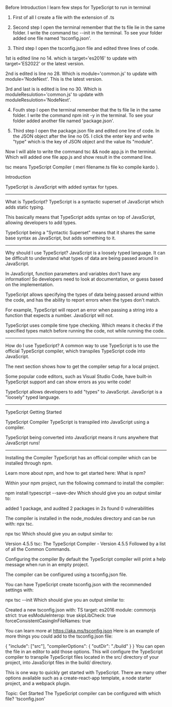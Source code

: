 Before Introduction I learn few steps for TypeScript to run in terminal

1. First of all I create a file with the extension of .ts

2. Second step I open the terminal remember that the ts file lie in the same folder. I write the command tsc --init in the terminal. To see your folder added one file named 'tsconfig.json'.

3. Third step I open the tsconfig.json file and edited three lines of code. 

1st is edited line no 14. which is target='es2016' to update with target='ES2022' or the latest version. 

2nd is edited is line no 28. Which is module='common.js' to update with module='NodeNext'. This is the latest version. 

3rd and last is is edited is line no 30. Which is moduleResulotion='common.js' to update with moduleResulotion='NodeNext'.

4. Fouth step I open the terminal remember that the ts file lie in the same folder. I write the command npm init -y in the terminal. To see your folder added another file named 'package.json'.

5. Third step I open the package.json file and edited one line of code. In the JSON object after the line no 05. I click the enter key and write "type" which is the key of JSON object and the value its "module".

Now I will able to write the command tsc && node app.js in the terminal. Which will added one file app.js and show result in the command line.

tsc means TypeScript Compiler ( meri filename.ts file ko compile kardo ).



Introduction

TypeScript is JavaScript with added syntax for types.

________________________________________________________________________

What is TypeScript?
TypeScript is a syntactic superset of JavaScript which adds static typing.

This basically means that TypeScript adds syntax on top of JavaScript, allowing developers to add types.

TypeScript being a "Syntactic Superset" means that it shares the same base syntax as JavaScript, but adds something to it.


________________________________________________________________________

Why should I use TypeScript?
JavaScript is a loosely typed language. It can be difficult to understand what types of data are being passed around in JavaScript.

In JavaScript, function parameters and variables don't have any information! So developers need to look at documentation, or guess based on the implementation.

TypeScript allows specifying the types of data being passed around within the code, and has the ability to report errors when the types don't match.

For example, TypeScript will report an error when passing a string into a function that expects a number. JavaScript will not.

TypeScript uses compile time type checking. Which means it checks if the specified types match before running the code, not while running the code.

________________________________________________________________________


How do I use TypeScript?
A common way to use TypeScript is to use the official TypeScript compiler, which transpiles TypeScript code into JavaScript.

The next section shows how to get the compiler setup for a local project.

Some popular code editors, such as Visual Studio Code, have built-in TypeScript support and can show errors as you write code!


TypeScript allows developers to add  "types"  to JavaScript.
JavaScript is a  "loosely"  typed language.




________________________________________________________________________

TypeScript Getting Started

TypeScript Compiler
TypeScript is transpiled into JavaScript using a compiler.

TypeScript being converted into JavaScript means it runs anywhere that JavaScript runs!


________________________________________________________________________

Installing the Compiler
TypeScript has an official compiler which can be installed through npm.

Learn more about npm, and how to get started here: What is npm?

Within your npm project, run the following command to install the compiler:

npm install typescript --save-dev
Which should give you an output similar to:

added 1 package, and audited 2 packages in 2s
found 0 vulnerabilities

The compiler is installed in the node_modules directory and can be run with: npx tsc.

npx tsc
Which should give you an output similar to:

Version 4.5.5
tsc: The TypeScript Compiler - Version 4.5.5
Followed by a list of all the Common Commands.

Configuring the compiler
By default the TypeScript compiler will print a help message when run in an empty project.

The compiler can be configured using a tsconfig.json file.

You can have TypeScript create tsconfig.json with the recommended settings with:

npx tsc --init
Which should give you an output similar to:

Created a new tsconfig.json with:
TS
  target: es2016
  module: commonjs
  strict: true
  esModuleInterop: true
  skipLibCheck: true
  forceConsistentCasingInFileNames: true

You can learn more at https://aka.ms/tsconfig.json
Here is an example of more things you could add to the tsconfig.json file:

{
  "include": ["src"],
  "compilerOptions": {
    "outDir": "./build"
  }
}
You can open the file in an editor to add those options. This will configure the TypeScript compiler to transpile TypeScript files located in the src/ directory of your project, into JavaScript files in the build/ directory.

This is one way to quickly get started with TypeScript. There are many other options available such as a create-react-app template, a node starter project, and a webpack plugin.


Topic: Get Started
The TypeScript compiler can be configured with which file?
'tsconfig.json'
